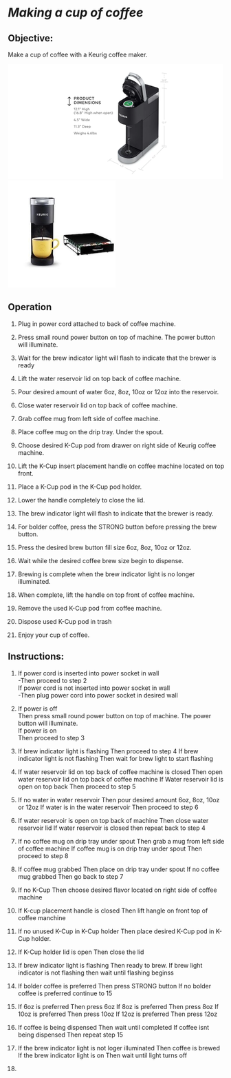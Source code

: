 # *Making a cup of coffee*

## Objective:
Make a cup of coffee with a Keurig coffee maker. 


![](Keurig.png) ![](Keurig-1.png)

## Operation
1. Plug in power cord attached to back of coffee machine.

2. Press small round power button on top of machine.  The power
button will illuminate.

3. Wait for the brew indicator light will flash to indicate that the brewer is ready

4. Lift the water reservoir lid on top back of coffee machine.

5. Pour desired amount of water 6oz, 8oz, 10oz or 12oz into the reservoir.

6. Close water reservoir lid on top back of coffee machine. 

7. Grab coffee mug from left side of coffee machine. 

8. Place coffee mug on the drip tray. Under the spout. 

9. Choose desired K-Cup pod from drawer on right side of Keurig coffee machine. 

10. Lift the K-Cup insert placement handle on coffee machine located on top front.

11. Place a K-Cup pod in
the K-Cup pod holder.

12.  Lower the handle
completely to close the lid.

13. The brew indicator light will flash to indicate that the brewer is ready. 

14. For bolder coffee, press the STRONG button before pressing the brew button.

15. Press the desired brew button fill size 6oz, 8oz, 10oz or 12oz.

16. Wait while the desired coffee brew size begin to dispense.

17. Brewing is complete when the brew indicator light is no longer illuminated.

18. When complete,
lift the handle on top front of coffee machine.

19. Remove the used K-Cup pod from coffee machine.

20. Dispose used K-Cup pod in trash

19. Enjoy your cup of coffee. 




## Instructions:
1.  If power cord is inserted into power socket in wall<br>
    -Then proceed to step 2<br> 
    If power cord is not inserted into power socket in wall<br>
    -Then plug power cord into power socket in desired wall<br>

2.  If power is off<br>
    Then press small round power button on top of machine. The power button will illuminate.<br>
    If power is on<br>
    Then proceed to step 3<br>

3.  If brew indicator light is flashing
    Then proceed to step 4
    If brew indicator light is not flashing
    Then wait for brew light to start flashing

4.  If water reservoir lid on top back of coffee machine is closed
    Then open water reservoir lid on top back of coffee machine
    If Water reservoir lid is open on top back 
    Then proceed to step 5

5.  If no water in water reservoir 
    Then pour desired amount 6oz, 8oz, 10oz or 12oz
    If water is in the water reservoir 
    Then proceed to step 6    

6.  If water reservoir is open on top back of machine
    Then close water reservoir lid
    If water reservoir is closed then repeat back to step 4

7.  If no coffee mug on drip tray under spout
    Then grab a mug from left side of coffee machine
    If coffee mug is on drip tray under spout 
    Then proceed to step 8

8.  If coffee mug grabbed
    Then place on drip tray under spout
    If no coffee mug grabbed 
    Then go back to step 7

9.  If no K-Cup 
    Then choose desired flavor located on right side of coffee machine

10. If K-cup placement handle is closed
    Then lift hangle on front top of coffee manchine 

11. If no unused K-Cup in K-Cup holder
    Then place desired K-Cup pod in K-Cup holder. 

12. If K-Cup holder lid is open
    Then close the lid

13. If brew indicator light is flashing 
    Then ready to brew. 
    If brew light indicator is not flashing then wait until flashing beginss

14. If bolder coffee is preferred 
    Then press STRONG button 
    If no bolder coffee is preferred continue to 15

15. If 6oz is preferred
    Then press 6oz 
    If 8oz is preferred 
    Then press 8oz
    If 10oz is preferred
    Then press 10oz
    If 12oz is preferred
    Then press 12oz

16. If coffee is being dispensed 
    Then wait until completed 
    If coffee isnt being dispensed 
    Then repeat step 15

17. If the brew indicator light is not loger illuminated 
    Then coffee is brewed
    If the brew indicator light is on 
    Then wait until light turns off

18.  

          




